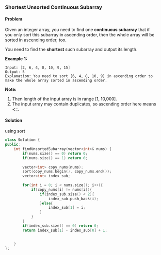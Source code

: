 ### Shortest Unsorted Continuous Subarray

#### Problem

Given an integer array, you need to find one **continuous subarray** that if you only sort this subarray in ascending order, then the whole array will be sorted in ascending order, too.

You need to find the **shortest** such subarray and output its length.

**Example 1:**

```
Input: [2, 6, 4, 8, 10, 9, 15]
Output: 5
Explanation: You need to sort [6, 4, 8, 10, 9] in ascending order to make the whole array sorted in ascending order.
```



**Note:**

1. Then length of the input array is in range [1, 10,000].
2. The input array may contain duplicates, so ascending order here means **<=**.

#### Solution

using sort

```c++
class Solution {
public:
    int findUnsortedSubarray(vector<int>& nums) {
        if(nums.size() == 0) return 0;
        if(nums.size() == 1) return 0;
        
        vector<int> copy_nums(nums);
        sort(copy_nums.begin(), copy_nums.end());
        vector<int> index_sub;
        
        for(int i = 0; i < nums.size(); i++){
            if(copy_nums[i] != nums[i]){
                if(index_sub.size() < 2){
                    index_sub.push_back(i);
                }else{
                    index_sub[1] = i;
                }
            }
        }
        if(index_sub.size() == 0) return 0;
        return index_sub[1] - index_sub[0] + 1;
        
        
    }
};
```

